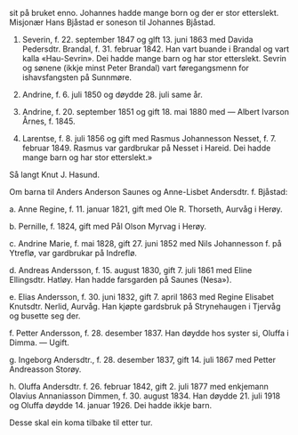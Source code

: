 sit på bruket enno. Johannes hadde mange born og der er stor etterslekt. Misjonær Hans Bjåstad er soneson til Johannes Bjåstad.

1. Severin, f. 22. september 1847 og glft 13. juni 1863 med Davida Pedersdtr. Brandal, f. 31. februar 1842. Han vart buande i Brandal og vart kalla «Hau-Sevrin». Dei hadde mange barn og har stor etterslekt. Sevrin og sønene (ikkje minst Peter Brandal) vart føregangsmenn for ishavsfangsten på Sunnmøre.

8. Andrine, f. 6. juli 1850 og døydde 28. juli same år.

9. Andrine, f. 20. september 1851 og gift 18. mai 1880 med — Albert Ivarson Årnes, f. 1845.

10. Larentse, f. 8. juli 1856 og gift med Rasmus Johannesson Nesset, f. 7. februar 1849. Rasmus var gardbrukar på Nesset i Hareid. Dei hadde mange barn og har stor etterslekt.»

Så langt Knut J. Hasund.

Om barna til Anders Anderson Saunes og Anne-Lisbet Andersdtr. f. Bjåstad:

a. Anne Regine, f. 11. januar 1821, gift med Ole R. Thorseth, Aurvåg i Herøy.

b. Pernille, f. 1824, gift med Pål Olson Myrvag i Herøy.

c. Andrine Marie, f. mai 1828, gift 27. juni 1852 med Nils Johannesson f. på Ytreflø, var gardbrukar på Indreflø.

d. Andreas Andersson, f. 15. august 1830, gift 7. juli 1861 med Eline Ellingsdtr. Hatløy. Han hadde farsgarden på Saunes (Nesa»).

e. Elias Andersson, f. 30. juni 1832, gift 7. april 1863 med Regine Elisabet Knutsdtr. Nerlid, Aurvåg. Han kjøpte gardsbruk på Strynehaugen i Tjervåg og busette seg der.

f. Petter Andersson, f. 28. desember 1837. Han døydde hos syster si, Oluffa i Dimma. — Ugift.

g. Ingeborg Andersdtr., f. 28. desember 1837, gift 14. juli 1867 med Petter Andreasson Storøy.

h. Oluffa Andersdtr. f. 26. februar 1842, gift 2. juli 1877 med enkjemann Olavius Annaniasson Dimmen, f. 30. august 1834. Han døydde 21. juli 1918 og Oluffa døydde 14. januar 1926. Dei hadde ikkje barn.

Desse skal ein koma tilbake til etter tur.